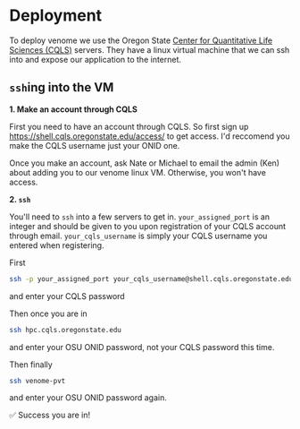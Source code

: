 # Deployment

To deploy venome we use the Oregon State [Center for Quantitative Life Sciences (CQLS)](https://cqls.oregonstate.edu/) servers. They have a linux virtual machine that we can ssh into and expose our application to the internet.

## `ssh`ing into the VM

**1. Make an account through CQLS**

First you need to have an account through CQLS. So first sign up https://shell.cqls.oregonstate.edu/access/ to get access. I'd reccomend you make the CQLS username just your ONID one.

Once you make an account, ask Nate or Michael to email the admin (Ken) about adding you to our venome linux VM. Otherwise, you won't have access.

**2. `ssh`**

You'll need to `ssh` into a few servers to get in. `your_assigned_port` is an integer and should be given to you upon registration of your CQLS account through email. `your_cqls_username` is simply your CQLS username you entered when registering.

First 

```bash
ssh -p your_assigned_port your_cqls_username@shell.cqls.oregonstate.edu
```
and enter your CQLS password

Then once you are in

```bash
ssh hpc.cqls.oregonstate.edu
```
and enter your OSU ONID password, not your CQLS password this time.

Then finally

```bash
ssh venome-pvt
```
and enter your OSU ONID password again.

✅ Success you are in!



